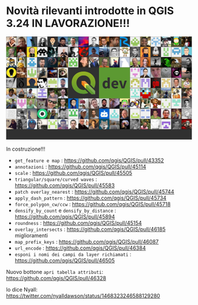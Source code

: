 # Novità rilevanti introdotte in QGIS 3.24 IN LAVORAZIONE!!!

![](../img/splashscreen/splashDEV.png)


In costruzione!!!


- `get_feature e map` : <https://github.com/qgis/QGIS/pull/43352>
- `annotazioni` : <https://github.com/qgis/QGIS/pull/45114>
- `scale` : <https://github.com/qgis/QGIS/pull/45505>
- `triangular/square/curved waves` : <https://github.com/qgis/QGIS/pull/45583>
- `patch overlay_nearest` : <https://github.com/qgis/QGIS/pull/45744>
- `apply_dash_pattern` : <https://github.com/qgis/QGIS/pull/45734>
- `force_polygon_cw/ccw` : <https://github.com/qgis/QGIS/pull/45718>
- `densify_by_count` e `densify_by_distance` : <https://github.com/qgis/QGIS/pull/45894>
- `roundness` : <https://github.com/qgis/QGIS/pull/45154>
- `overlay_intersects` : <https://github.com/qgis/QGIS/pull/46185> miglioramenti
- `map_prefix_keys` : <https://github.com/qgis/QGIS/pull/46087>
- `url_encode` : <https://github.com/qgis/QGIS/pull/46384>
- `esponi i nomi dei campi da layer richiamati` : https://github.com/qgis/QGIS/pull/46505

Nuovo bottone `apri tabella attributi`: https://github.com/qgis/QGIS/pull/46328

lo dice Nyall: <https://twitter.com/nyalldawson/status/1468323246588129280>

